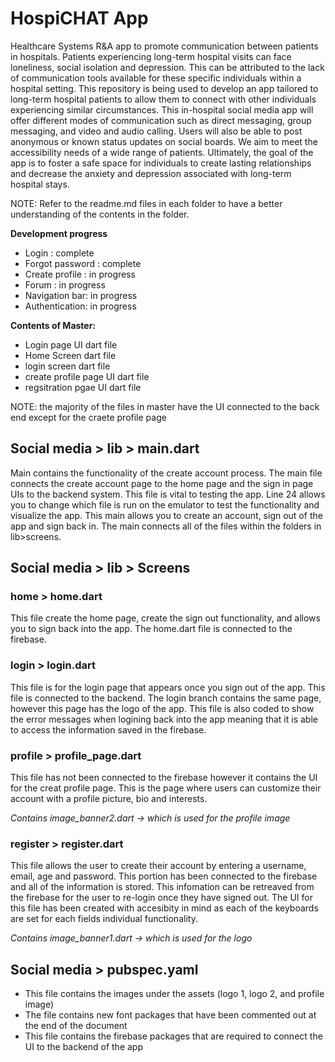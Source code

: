 # HospiCHAT App

Healthcare Systems R&A app to promote communication between patients in hospitals. Patients experiencing long-term hospital visits can face loneliness, social isolation and depression. This can be attributed to the lack of communication tools available for these specific individuals within a hospital setting. This repository is being used to develop an app tailored to long-term hospital patients to allow them to connect with other individuals experiencing similar circumstances. This in-hospital social media app will offer different modes of communication such as direct messaging, group messaging, and video and audio calling. Users will also be able to post anonymous or known status updates on social boards. We aim to meet the accessibility needs of a wide range of patients. Ultimately, the goal of the app is to foster a safe space for individuals to create lasting relationships and decrease the anxiety and depression associated with long-term hospital stays. 

NOTE: Refer to the readme.md files in each folder to have a better understanding of the contents in the folder.

**Development progress**
- Login : complete
- Forgot password : complete
- Create profile : in progress
- Forum : in progress
- Navigation bar: in progress 
- Authentication: in progress

**Contents of Master:**
- Login page UI dart file 
- Home Screen dart file 
- login screen dart file 
- create profile page UI dart file
- regsitration pgae UI dart file  
 
NOTE: the majority of the files in master have the UI connected to the back end except for the craete profile page

## Social media > lib > main.dart 
Main contains the functionality of the create account process. The main file connects the create account page to the home page and the sign in page UIs to the backend system. This file is vital to testing the app. Line 24 allows you to change which file is run on the emulator to test the functionality and visualize the app. This main allows you to create an account, sign out of the app and sign back in.  The main connects all of the files within the folders in lib>screens. 

## Social media > lib > Screens 

### home > home.dart
This file create the home page, create the sign out functionality, and allows you to sign back into the app. The home.dart file is connected to the firebase. 

### login > login.dart 
This file is for the login page that appears once you sign out of the app. This file is connected to the backend. The login branch contains the same page, however this page has the logo of the app. This file is also coded to show the error messages when logining back into the app meaning that it is able to access the information saved in the firebase. 

### profile > profile_page.dart 
This file has not been connected to the firebase however it contains the UI for the creat profile page. This is the page where users can customize their account with a profile picture, bio and interests. 

*Contains image_banner2.dart -> which is used for the profile image*

### register > register.dart 
This file allows the user to create their account by entering a username, email, age and password. This portion has been connected to the firebase and all of the information is stored. This infomation can be retreaved from the firebase for the user to re-login once they have signed out. The UI for this file has been created with accesibity in mind as each of the keyboards are set for each fields individual functionality. 

*Contains image_banner1.dart -> which is used for the logo*
 
## Social media > pubspec.yaml 
* This file contains the images under the assets (logo 1, logo 2, and profile image)
* The file contains new font packages that have been commented out at the end of the document
* This file contains the firebase packages that are required to connect the UI to the backend of the app






